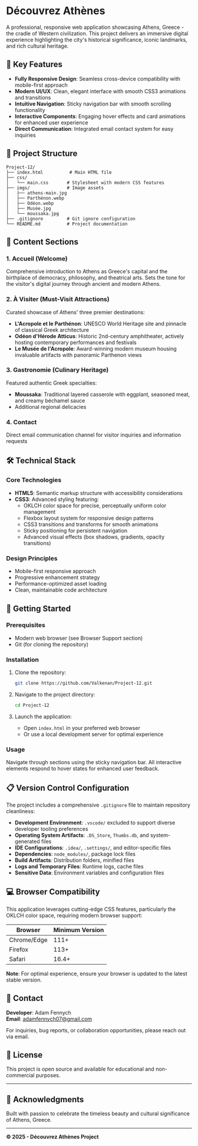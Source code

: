 # Découvrez Athènes

A professional, responsive web application showcasing Athens, Greece - the cradle of Western civilization. This project delivers an immersive digital experience highlighting the city's historical significance, iconic landmarks, and rich cultural heritage.

## 🌟 Key Features

- **Fully Responsive Design**: Seamless cross-device compatibility with mobile-first approach
- **Modern UI/UX**: Clean, elegant interface with smooth CSS3 animations and transitions
- **Intuitive Navigation**: Sticky navigation bar with smooth scrolling functionality
- **Interactive Components**: Engaging hover effects and card animations for enhanced user experience
- **Direct Communication**: Integrated email contact system for easy inquiries

## 📂 Project Structure

```
Project-12/
├── index.html          # Main HTML file
├── css/
│   └── main.css       # Stylesheet with modern CSS features
├── imgs/              # Image assets
│   ├── athens-main.jpg
│   ├── Parthénon.webp
│   ├── Odéon.webp
│   ├── Musée.jpg
│   └── moussaka.jpg
├── .gitignore         # Git ignore configuration
└── README.md          # Project documentation
```

## 🎨 Content Sections

### 1. **Accueil (Welcome)**

Comprehensive introduction to Athens as Greece's capital and the birthplace of democracy, philosophy, and theatrical arts. Sets the tone for the visitor's digital journey through ancient and modern Athens.

### 2. **À Visiter (Must-Visit Attractions)**

Curated showcase of Athens' three premier destinations:

- **L'Acropole et le Parthénon**: UNESCO World Heritage site and pinnacle of classical Greek architecture
- **Odéon d'Hérode Atticus**: Historic 2nd-century amphitheater, actively hosting contemporary performances and festivals
- **Le Musée de l'Acropole**: Award-winning modern museum housing invaluable artifacts with panoramic Parthenon views

### 3. **Gastronomie (Culinary Heritage)**

Featured authentic Greek specialties:

- **Moussaka**: Traditional layered casserole with eggplant, seasoned meat, and creamy béchamel sauce
- Additional regional delicacies

### 4. **Contact**

Direct email communication channel for visitor inquiries and information requests

## 🛠️ Technical Stack

### Core Technologies

- **HTML5**: Semantic markup structure with accessibility considerations
- **CSS3**: Advanced styling featuring:
  - OKLCH color space for precise, perceptually uniform color management
  - Flexbox layout system for responsive design patterns
  - CSS3 transitions and transforms for smooth animations
  - Sticky positioning for persistent navigation
  - Advanced visual effects (box shadows, gradients, opacity transitions)

### Design Principles

- Mobile-first responsive approach
- Progressive enhancement strategy
- Performance-optimized asset loading
- Clean, maintainable code architecture

## 🚀 Getting Started

### Prerequisites

- Modern web browser (see Browser Support section)
- Git (for cloning the repository)

### Installation

1. Clone the repository:

   ```bash
   git clone https://github.com/Valkenan/Project-12.git
   ```

2. Navigate to the project directory:

   ```bash
   cd Project-12
   ```

3. Launch the application:
   - Open `index.html` in your preferred web browser
   - Or use a local development server for optimal experience

### Usage

Navigate through sections using the sticky navigation bar. All interactive elements respond to hover states for enhanced user feedback.

## 📋 Version Control Configuration

The project includes a comprehensive `.gitignore` file to maintain repository cleanliness:

- **Development Environment**: `.vscode/` excluded to support diverse developer tooling preferences
- **Operating System Artifacts**: `.DS_Store`, `Thumbs.db`, and system-generated files
- **IDE Configurations**: `.idea/`, `.settings/`, and editor-specific files
- **Dependencies**: `node_modules/`, package lock files
- **Build Artifacts**: Distribution folders, minified files
- **Logs and Temporary Files**: Runtime logs, cache files
- **Sensitive Data**: Environment variables and configuration files

## 💻 Browser Compatibility

This application leverages cutting-edge CSS features, particularly the OKLCH color space, requiring modern browser support:

| Browser     | Minimum Version |
| ----------- | --------------- |
| Chrome/Edge | 111+            |
| Firefox     | 113+            |
| Safari      | 16.4+           |

**Note**: For optimal experience, ensure your browser is updated to the latest stable version.

## 📧 Contact

**Developer**: Adam Fennych  
**Email**: [adamfennych07@gmail.com](mailto:adamfennych07@gmail.com)

For inquiries, bug reports, or collaboration opportunities, please reach out via email.

## 📝 License

This project is open source and available for educational and non-commercial purposes.

---

## 🙏 Acknowledgments

Built with passion to celebrate the timeless beauty and cultural significance of Athens, Greece.

---

**© 2025 - Découvrez Athènes Project**
